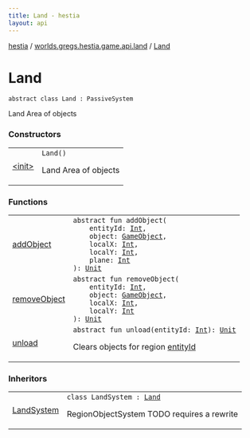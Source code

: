 ```yaml
---
title: Land - hestia
layout: api
---
```


<div class='api-docs-breadcrumbs'><a href="../../index.html">hestia</a> / <a href="../index.html">worlds.gregs.hestia.game.api.land</a> / <a href="./index.html">Land</a></div>

# Land

<div class="signature"><code><span class="keyword">abstract</span> <span class="keyword">class </span><span class="identifier">Land</span>&nbsp;<span class="symbol">:</span>&nbsp;<span class="identifier">PassiveSystem</span></code></div>

Land
Area of objects

### Constructors

<table class="api-docs-table">
<tbody>
<tr>
<td markdown="1">

<a href="-init-.html">&lt;init&gt;</a>


</td>
<td markdown="1">
<div class="signature"><code><span class="identifier">Land</span><span class="symbol">(</span><span class="symbol">)</span></code></div>

Land
Area of objects


</td>
</tr>
</tbody>
</table>

### Functions

<table class="api-docs-table">
<tbody>
<tr>
<td markdown="1">

<a href="add-object.html">addObject</a>


</td>
<td markdown="1">
<div class="signature"><code><span class="keyword">abstract</span> <span class="keyword">fun </span><span class="identifier">addObject</span><span class="symbol">(</span><br/>&nbsp;&nbsp;&nbsp;&nbsp;<span class="parameterName" id="worlds.gregs.hestia.game.api.land.Land$addObject(kotlin.Int, worlds.gregs.hestia.game.map.GameObject, kotlin.Int, kotlin.Int, kotlin.Int)/entityId">entityId</span><span class="symbol">:</span>&nbsp;<a href="https://kotlinlang.org/api/latest/jvm/stdlib/kotlin/-int/index.html"><span class="identifier">Int</span></a><span class="symbol">, </span><br/>&nbsp;&nbsp;&nbsp;&nbsp;<span class="parameterName" id="worlds.gregs.hestia.game.api.land.Land$addObject(kotlin.Int, worlds.gregs.hestia.game.map.GameObject, kotlin.Int, kotlin.Int, kotlin.Int)/object">object</span><span class="symbol">:</span>&nbsp;<a href="../../worlds.gregs.hestia.game.map/-game-object/index.html"><span class="identifier">GameObject</span></a><span class="symbol">, </span><br/>&nbsp;&nbsp;&nbsp;&nbsp;<span class="parameterName" id="worlds.gregs.hestia.game.api.land.Land$addObject(kotlin.Int, worlds.gregs.hestia.game.map.GameObject, kotlin.Int, kotlin.Int, kotlin.Int)/localX">localX</span><span class="symbol">:</span>&nbsp;<a href="https://kotlinlang.org/api/latest/jvm/stdlib/kotlin/-int/index.html"><span class="identifier">Int</span></a><span class="symbol">, </span><br/>&nbsp;&nbsp;&nbsp;&nbsp;<span class="parameterName" id="worlds.gregs.hestia.game.api.land.Land$addObject(kotlin.Int, worlds.gregs.hestia.game.map.GameObject, kotlin.Int, kotlin.Int, kotlin.Int)/localY">localY</span><span class="symbol">:</span>&nbsp;<a href="https://kotlinlang.org/api/latest/jvm/stdlib/kotlin/-int/index.html"><span class="identifier">Int</span></a><span class="symbol">, </span><br/>&nbsp;&nbsp;&nbsp;&nbsp;<span class="parameterName" id="worlds.gregs.hestia.game.api.land.Land$addObject(kotlin.Int, worlds.gregs.hestia.game.map.GameObject, kotlin.Int, kotlin.Int, kotlin.Int)/plane">plane</span><span class="symbol">:</span>&nbsp;<a href="https://kotlinlang.org/api/latest/jvm/stdlib/kotlin/-int/index.html"><span class="identifier">Int</span></a><br/><span class="symbol">)</span><span class="symbol">: </span><a href="https://kotlinlang.org/api/latest/jvm/stdlib/kotlin/-unit/index.html"><span class="identifier">Unit</span></a></code></div>

</td>
</tr>
<tr>
<td markdown="1">

<a href="remove-object.html">removeObject</a>


</td>
<td markdown="1">
<div class="signature"><code><span class="keyword">abstract</span> <span class="keyword">fun </span><span class="identifier">removeObject</span><span class="symbol">(</span><br/>&nbsp;&nbsp;&nbsp;&nbsp;<span class="parameterName" id="worlds.gregs.hestia.game.api.land.Land$removeObject(kotlin.Int, worlds.gregs.hestia.game.map.GameObject, kotlin.Int, kotlin.Int)/entityId">entityId</span><span class="symbol">:</span>&nbsp;<a href="https://kotlinlang.org/api/latest/jvm/stdlib/kotlin/-int/index.html"><span class="identifier">Int</span></a><span class="symbol">, </span><br/>&nbsp;&nbsp;&nbsp;&nbsp;<span class="parameterName" id="worlds.gregs.hestia.game.api.land.Land$removeObject(kotlin.Int, worlds.gregs.hestia.game.map.GameObject, kotlin.Int, kotlin.Int)/object">object</span><span class="symbol">:</span>&nbsp;<a href="../../worlds.gregs.hestia.game.map/-game-object/index.html"><span class="identifier">GameObject</span></a><span class="symbol">, </span><br/>&nbsp;&nbsp;&nbsp;&nbsp;<span class="parameterName" id="worlds.gregs.hestia.game.api.land.Land$removeObject(kotlin.Int, worlds.gregs.hestia.game.map.GameObject, kotlin.Int, kotlin.Int)/localX">localX</span><span class="symbol">:</span>&nbsp;<a href="https://kotlinlang.org/api/latest/jvm/stdlib/kotlin/-int/index.html"><span class="identifier">Int</span></a><span class="symbol">, </span><br/>&nbsp;&nbsp;&nbsp;&nbsp;<span class="parameterName" id="worlds.gregs.hestia.game.api.land.Land$removeObject(kotlin.Int, worlds.gregs.hestia.game.map.GameObject, kotlin.Int, kotlin.Int)/localY">localY</span><span class="symbol">:</span>&nbsp;<a href="https://kotlinlang.org/api/latest/jvm/stdlib/kotlin/-int/index.html"><span class="identifier">Int</span></a><br/><span class="symbol">)</span><span class="symbol">: </span><a href="https://kotlinlang.org/api/latest/jvm/stdlib/kotlin/-unit/index.html"><span class="identifier">Unit</span></a></code></div>

</td>
</tr>
<tr>
<td markdown="1">

<a href="unload.html">unload</a>


</td>
<td markdown="1">
<div class="signature"><code><span class="keyword">abstract</span> <span class="keyword">fun </span><span class="identifier">unload</span><span class="symbol">(</span><span class="parameterName" id="worlds.gregs.hestia.game.api.land.Land$unload(kotlin.Int)/entityId">entityId</span><span class="symbol">:</span>&nbsp;<a href="https://kotlinlang.org/api/latest/jvm/stdlib/kotlin/-int/index.html"><span class="identifier">Int</span></a><span class="symbol">)</span><span class="symbol">: </span><a href="https://kotlinlang.org/api/latest/jvm/stdlib/kotlin/-unit/index.html"><span class="identifier">Unit</span></a></code></div>

Clears objects for region <a href="unload.html#worlds.gregs.hestia.game.api.land.Land$unload(kotlin.Int)/entityId">entityId</a>


</td>
</tr>
</tbody>
</table>

### Inheritors

<table class="api-docs-table">
<tbody>
<tr>
<td markdown="1">

<a href="../../worlds.gregs.hestia.game.plugins.land.systems/-land-system/index.html">LandSystem</a>


</td>
<td markdown="1">
<div class="signature"><code><span class="keyword">class </span><span class="identifier">LandSystem</span>&nbsp;<span class="symbol">:</span>&nbsp;<a href="./index.html"><span class="identifier">Land</span></a></code></div>

RegionObjectSystem
TODO requires a rewrite


</td>
</tr>
</tbody>
</table>
